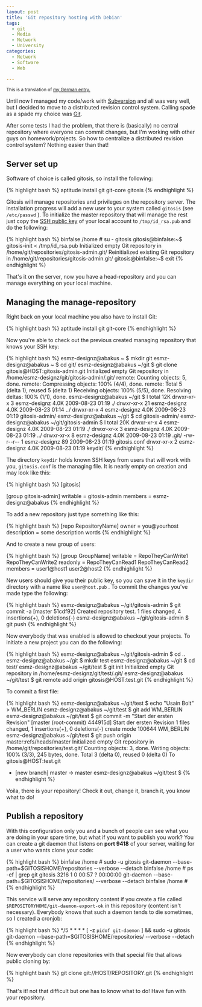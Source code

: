 ```yaml
---
layout: post
title: 'Git repository hosting with Debian'
tags:
  - git
  - Media
  - Network
  - University
categories:
  - Network
  - Software
  - Web

---
```


<small>This is a translation of <a href="http://esmz-designz.com/index.php?site=blog&entry=39&title=Oh_my_Git">my German entry.</a></small>

Until now I managed my code/work with <a href="http://subversion.tigris.org/">Subversion</a> and all was very well, but I decided to move to a distributed revision control system. Calling spade as a spade my choice was <a href="http://git-scm.com/">Git</a>.

After some tests I had the problem, that there is (basically) no central repository where everyone can commit changes, but I'm working with other guys on homework/projects. So how to centralize a distributed revision control system?
Nothing easier than that!

<h2>Server set up</h2>
Software of choice is called gitosis, so install the following:


{% highlight bash %}
aptitude install git git-core gitosis
{% endhighlight %}


Gitosis will manage repositories and privileges on the repository server. The installation progress will add a new user to your system called  `gitosis`  (see  `/etc/passwd` ). To initialize the master repository that will manage the rest just copy the <a href="/2009/08/ssh-authentication-via-public-key/">SSH public key</a> of your local account to  `/tmp/id_rsa.pub`  and do the following:



{% highlight bash %}
binfalse /home # su - gitosis
gitosis@binfalse:~$ gitosis-init < /tmp/id_rsa.pub
Initialized empty Git repository in /home/git/repositories/gitosis-admin.git/
Reinitialized existing Git repository in /home/git/repositories/gitosis-admin.git/
gitosis@binfalse:~$ exit
{% endhighlight %}

 <!-- fuck -->

That's it on the server, now you have a head-repository and you can manage everything on your local machine.

<h2>Managing the manage-repository</h2>

Right back on your local machine you also have to install Git:



{% highlight bash %}
aptitude install git git-core
{% endhighlight %}



Now you're able to check out the previous created managing repository that knows your SSH key:



{% highlight bash %}
esmz-designz@abakus ~ $ mkdir git
esmz-designz@abakus ~ $ cd git/
esmz-designz@abakus ~/git $ git clone gitosis@HOST:gitosis-admin.git
Initialized empty Git repository in /home/esmz-designz/git/gitosis-admin/.git/
remote: Counting objects: 5, done.
remote: Compressing objects: 100% (4/4), done.
remote: Total 5 (delta 1), reused 5 (delta 1)
Receiving objects: 100% (5/5), done.
Resolving deltas: 100% (1/1), done.
esmz-designz@abakus ~/git $ l
total 12K
drwxr-xr-x 3 esmz-designz 4.0K 2009-08-23 01:19 ./
drwxr-xr-x 21 esmz-designz 4.0K 2009-08-23 01:14 ../
drwxr-xr-x 4 esmz-designz 4.0K 2009-08-23 01:19 gitosis-admin/
esmz-designz@abakus ~/git $ cd gitosis-admin/
esmz-designz@abakus ~/git/gitosis-admin $ l
total 20K
drwxr-xr-x 4 esmz-designz 4.0K 2009-08-23 01:19 ./
drwxr-xr-x 3 esmz-designz 4.0K 2009-08-23 01:19 ../
drwxr-xr-x 8 esmz-designz 4.0K 2009-08-23 01:19 .git/
-rw-r--r-- 1 esmz-designz 89 2009-08-23 01:19 gitosis.conf
drwxr-xr-x 2 esmz-designz 4.0K 2009-08-23 01:19 keydir/
{% endhighlight %}



The directory  `keydir`  holds known SSH keys from users that will work with you,  `gitosis.conf`  is the managing file. It is nearly empty on creation and may look like this:



{% highlight bash %}
[gitosis]

[group gitosis-admin]
writable = gitosis-admin
members = esmz-designz@abakus
{% endhighlight %}



To add a new repository just type something like this:



{% highlight bash %}
[repo RepositoryName]
owner = you@yourhost
description = some description words
{% endhighlight %}



And to create a new group of users:



{% highlight bash %}
[group GroupName]
writable = RepoTheyCanWrite1 RepoTheyCanWrite2
readonly = RepoTheyCanRead1 RepoTheyCanRead2
members = user1@host1 user2@host2
{% endhighlight %}



New users should give you their public key, so you can save it in the  `keydir`  directory with a name like  `user@host.pub` .
To commit the changes you've made type the following:



{% highlight bash %}
esmz-designz@abakus ~/git/gitosis-admin $ git commit -a
[master 51cdf92] Created repository test.
1 files changed, 4 insertions(+), 0 deletions(-)
esmz-designz@abakus ~/git/gitosis-admin $ git push
{% endhighlight %}



Now everybody that was enabled is allowed to checkout your projects. To initiate a new project you can do the following:



{% highlight bash %}
esmz-designz@abakus ~/git/gitosis-admin $ cd ..
esmz-designz@abakus ~/git $ mkdir test
esmz-designz@abakus ~/git $ cd test/
esmz-designz@abakus ~/git/test $ git init
Initialized empty Git repository in /home/esmz-designz/git/test/.git/
esmz-designz@abakus ~/git/test $ git remote add origin gitosis@HOST:test.git
{% endhighlight %}



To commit a first file:



{% highlight bash %}
esmz-designz@abakus ~/git/test $ echo "Usain Bolt" > WM_BERLIN
esmz-designz@abakus ~/git/test $ git add WM_BERLIN
esmz-designz@abakus ~/git/test $ git commit -m "Start der ersten Revision"
[master (root-commit) 444915d] Start der ersten Revision
1 files changed, 1 insertions(+), 0 deletions(-)
create mode 100644 WM_BERLIN
esmz-designz@abakus ~/git/test $ git push origin master:refs/heads/master
Initialized empty Git repository in /home/git/repositories/test.git/
Counting objects: 3, done.
Writing objects: 100% (3/3), 245 bytes, done.
Total 3 (delta 0), reused 0 (delta 0)
To gitosis@HOST:test.git
* [new branch] master -> master
esmz-designz@abakus ~/git/test $
{% endhighlight %}



Voila, there is your repository! Check it out, change it, branch it, you know what to do!

<h2>Publish a repository</h2>
With this configuration only you and a bunch of people can see what you are doing in your spare time, but what if you want to publish you work? You can create a git daemon that listens on <strong>port 9418</strong> of your server, waiting for a user who wants clone your code:



{% highlight bash %}
binfalse /home # sudo -u gitosis git-daemon --base-path=$GITOSISHOME/repositories --verbose --detach
binfalse /home # ps -ef | grep git
gitosis 3216 1 0 00:57 ? 00:00:00 git-daemon --base-path=$GITOSISHOME/repositories/ --verbose --detach
binfalse /home #
{% endhighlight %}



This service will serve any repository content if you create a file called  `$REPOSITORYHOME/git-daemon-export-ok`  in this repository (content isn't necessary). Everybody knows that such a daemon tends to die sometimes, so I created a cronjob:



{% highlight bash %}
*/5 * * * * [ -z `pidof git-daemon` ] && sudo -u gitosis git-daemon --base-path=$GITOSISHOME/repositories/ --verbose --detach
{% endhighlight %}



Now everybody can clone repositories with that special file that allows public cloning by:



{% highlight bash %}
git clone git://HOST/REPOSITORY.git
{% endhighlight %}



That's it! not that difficult but one has to know what to do!
Have fun with your repository.
